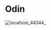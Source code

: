# Odin
![localhost_44344_](https://user-images.githubusercontent.com/46262688/228500142-b35ab3f6-3b18-4e58-8a33-783b3fd1e80b.png)
